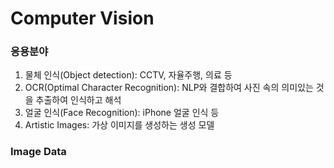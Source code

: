 # Computer Vision
### 응용분야
1. 물체 인식(Object detection): CCTV, 자율주행, 의료 등
2. OCR(Optimal Character Recognition): NLP와 결합하여 사진 속의 의미있는 것을 추출하여 인식하고 해석
3. 얼굴 인식(Face Recognition): iPhone 얼굴 인식 등
4. Artistic Images: 가상 이미지를 생성하는 생성 모델
### Image Data
### 


  
